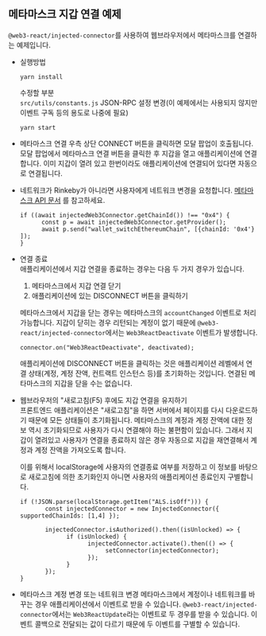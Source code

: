 ## 메타마스크 지갑 연결 예제

`@web3-react/injected-connector`를 사용하여 웹브라우저에서 메타마스크를 연결하는 예제입니다.

* 실행방법  
  ```
  yarn install  
  ```
  수정할 부분  
  `src/utils/constants.js` JSON-RPC 설정 변경(이 예제에서는 사용되지 않지만 이벤트 구독 등의 용도로 나중에 필요)  
   ```
   yarn start
   ```  
  
* 메타마스크 연결
  우측 상단 CONNECT 버튼을 클릭하면 모달 팝업이 호출됩니다. 모달 팝업에서 메타마스크 연결 버튼을 클릭한 후 지갑을 열고 애플리케이션에 연결합니다.
  이미 지갑이 열려 있고 한번이라도 애플리케이션에 연결되어 있다면 자동으로 연결됩니다.  


* 네트워크가 Rinkeby가 아니라면 사용자에게 네트워크 변경을 요청합니다. [메타마스크 API 문서](https://docs.metamask.io/guide/rpc-api.html) 를 참고하세요. 
  ```
  if ((await injectedWeb3Connector.getChainId()) !== "0x4") {
        const p = await injectedWeb3Connector.getProvider();
        await p.send("wallet_switchEthereumChain", [{chainId: '0x4'} ]);
  }
  ```  
  
* 연결 종료  
  애플리케이션에서 지갑 연결을 종료하는 경우는 다음 두 가지 경우가 있습니다.   

  1. 메타마스크에서 지갑 연결 닫기
  2. 애플리케이션에 있는 DISCONNECT 버튼을 클릭하기     

  메타마스크에서 지갑을 닫는 경우는 메타마스크의 `accountChanged` 이벤트로 처리 가능합니다. 지갑이 닫히는 경우 리턴되는 계정이 없기 때문에 `@web3-react/injected-connector`에서는 
  `Web3ReactDeactivate` 이벤트가 발생합니다. 
  ```
  connector.on("Web3ReactDeactivate", deactivated);
  ```
  애플리케이션에 DISCONNECT 버튼을 클릭하는 것은 애플리케이션 레벨에서 연결 상태(계정, 계정 잔액, 컨트랙트 인스턴스 등)를 초기화하는 것입니다. 
  연결된 메타마스크의 지갑을 닫을 수는 없습니다.  


* 웹브라우저의 "새로고침(F5) 후에도 지갑 연결을 유지하기   
  프론트엔드 애플리케이션은 "새로고침"을 하면 서버에서 페이지를 다시 다운로드하기 때문에 모든 상태들이 초기화됩니다. 메타마스크의 
  계정과 계정 잔액에 대한 정보 역시 초기화되므로 사용자가 다시 연결해야 하는 불편함이 있습니다. 그래서 지갑이 열려있고 사용자가 연결을 
  종료하지 않은 경우 자동으로 지갑을 재연결해서 계정과 계정 잔액을 가져오도록 합니다.  
 
  이를 위해서 localStorage에 사용자의 연결종료 여부를 저장하고 이 정보를 바탕으로 새로고침에 의한 초기화인지 아니면 
  사용자의 애플리케이션 종료인지 구별합니다.
  ```
  if (!JSON.parse(localStorage.getItem("ALS.isOff"))) {
         const injectedConnector = new InjectedConnector({ supportedChainIds: [1,4] });

         injectedConnector.isAuthorized().then((isUnlocked) => {
               if (isUnlocked) {
                     injectedConnector.activate().then(() => {
                          setConnector(injectedConnector);  
                     });
               }
         });
  }
  ```  
  
* 메타마스크 계정 변경 또는 네트워크 변경
  메타마스크에서 계정이나 네트워크를 바꾸는 경우 애플리케이션에서 이벤트로 받을 수 있습니다. 
  `@web3-react/injected-connector`에서는 `Web3ReactUpdate`라는 이벤트로 두 경우를 받을 수 있습니다. 이벤트 콜백으로 전달되는 
  값이 다르기 때문에 두 이벤트를 구별할 수 있습니다.  


  